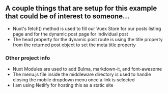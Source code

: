 ## A couple things that are setup for this example that could be of interest to someone...

- Nuxt's fetch() method is used to fill our Vuex Store for our posts listing page and for the dynamic post page for individual post
- The head property for the dynamic post route is using the title property from the returned post object to set the meta title property

### Other project info

- Nuxt Modules are used to add Bulma, markdown-it, and font-awesome
- The menu.js file inside the middleware directory is used to handle closing the mobile dropdown menu once a link is selected
- I am using Netlify for hosting this as a static site
